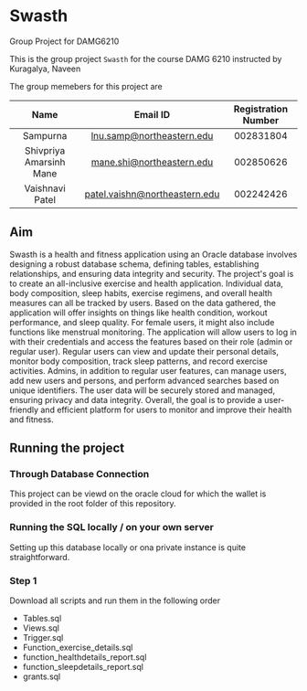 # Swasth
Group Project for DAMG6210

This is the group project `Swasth` for the course DAMG 6210 instructed by Kuragalya, Naveen

The group memebers for this project are

|           Name            |             Email ID              |   Registration Number     |
|:-------------------------:|:---------------------------------:|:-------------------------:|
| Sampurna                  | lnu.samp@northeastern.edu         | 002831804                 |
| Shivpriya Amarsinh Mane   | mane.shi@northeastern.edu         | 002850626                 |
| Vaishnavi Patel           | patel.vaishn@northeastern.edu     | 002242426                 |





## Aim

Swasth is a health and fitness application using an Oracle database involves designing a robust database schema, defining tables, establishing relationships, and ensuring data integrity and security. The project's goal is to create an all-inclusive exercise and health application. Individual data, body composition, sleep habits, exercise regimens, and overall health measures can all be tracked by users. Based on the data gathered, the application will offer insights on things like health condition, workout performance, and sleep quality. For female users, it might also include functions like menstrual monitoring. The application will allow users to log in with their credentials and access the features based on their role (admin or regular user). Regular users can view and update their personal details, monitor body composition, track sleep patterns, and record exercise activities. Admins, in addition to regular user features, can manage users, add new users and persons, and perform advanced searches based on unique identifiers. The user data will be securely stored and managed, ensuring privacy and data integrity. Overall, the goal is to provide a user-friendly and efficient platform for users to monitor and improve their health and fitness.



## Running the project

### Through Database Connection
This project can be viewd on the oracle cloud for which the wallet is provided in the root folder of this repository. 

### Running the SQL locally / on your own server
Setting up this database locally or ona private instance is quite straightforward. 

### Step 1
Download all scripts and run them in the following order
- Tables.sql
- Views.sql
- Trigger.sql
- Function_exercise_details.sql
- function_healthdetails_report.sql
- function_sleepdetails_report.sql
- grants.sql

